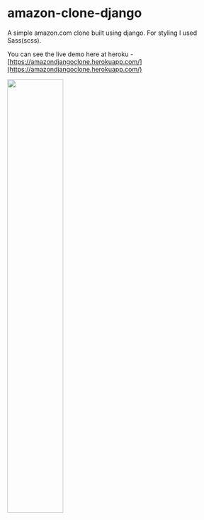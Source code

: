 # amazon-clone-django
A simple amazon.com clone built using django. For styling I used Sass(scss).

You can see the live demo here at heroku - [https://amazondjangoclone.herokuapp.com/](https://amazondjangoclone.herokuapp.com/)

<img src="https://i.ibb.co/YPTYK5K/amazon.png" width="50%" />

